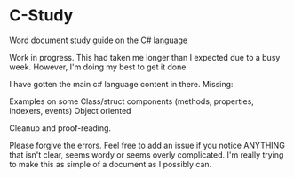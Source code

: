 # C-Study
Word document study guide on the C# language

Work in progress.  This had taken me longer than I expected due to a busy week.  However, I'm doing my best to get it done.

I have gotten the main c# language content in there.
Missing:

Examples on some Class/struct components (methods, properties, indexers, events)
Object oriented

Cleanup and proof-reading.

Please forgive the errors.
Feel free to add an issue if you notice ANYTHING that isn't clear, seems wordy or seems overly complicated.  I'm really trying to make this as simple of a document as I possibly can.
